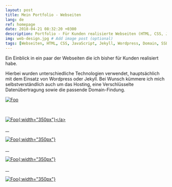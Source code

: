 ```yaml
---
layout: post
title: Mein Portfolio - Webseiten
lang: de
ref: homepage
date: 2018-04-21 08:32:20 +0300
description: Portfolio - Für Kunden realisierte Webseiten (HTML, CSS, JavaScript, Jekyll, Wordpress, Domain, Https)
img: web-design.jpg # Add image post (optional)
tags: [Webseiten, HTML, CSS, JavaScript, Jekyll, Wordpress, Domain, SSL, HTTPS, Domain]
---
```

Ein Einblick in ein paar der Webseiten die ich bisher für Kunden realisiert habe.

Hierbei wurden unterschiedliche Technologien verwendet, hauptsächlich mit dem Einsatz von Wordpress oder Jekyll.
Bei Wunsch kümmere ich mich selbstverständlich auch um das Hosting, eine Verschlüsselte Datenübertragung sowie die passende Domain-Findung.

<a href="https://www.inovacom.info/" rel="inovacom">![Foo](https://www.inovacom.info/wp-content/uploads/2016/03/inovacom_logo-1-e1458738468372.png)</a>

&nbsp;
&nbsp;

<a href="http://germanyagents.com" rel="germanyagents">![Foo](https://i2.wp.com/germanyagents.com/wp-content/uploads/2017/03/cropped-cropped-Unbenannt.jpg?){:width="350px"}</a>

&nbsp;
&nbsp;

<a href="https://beste-party-musik.de" rel="beste-party-musik">![Foo](https://beste-party-musik.de/assets/images/logo8-transparent.png){:width="350px"}

&nbsp;
&nbsp;

<a href="https://ososystem.de" rel="oso-system">![Foo]({{site.url}}/assets/websites/ososystem.png){:width="350px"}

&nbsp;
&nbsp;

<a href="https://digitalriding.de" rel="digitalridng">![Foo]({{site.url}}/assets/websites/digitalriding.png){:width="350px"}
</a>

